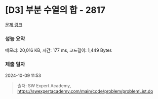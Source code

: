 # [D3] 부분 수열의 합 - 2817 

[문제 링크](https://swexpertacademy.com/main/code/problem/problemDetail.do?contestProbId=AV7IzvG6EksDFAXB) 

### 성능 요약

메모리: 20,016 KB, 시간: 177 ms, 코드길이: 1,449 Bytes

### 제출 일자

2024-10-09 11:53



> 출처: SW Expert Academy, https://swexpertacademy.com/main/code/problem/problemList.do